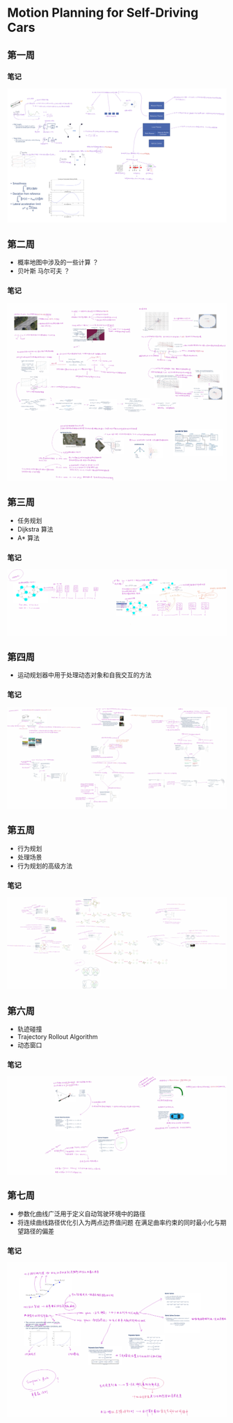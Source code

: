 # Motion Planning for Self-Driving Cars

## 第一周

### 笔记

<img src="1_week\motion planning.png" alt="img" style="zoom: 100%">

## 第二周

* 概率地图中涉及的一些计算 ？
* 贝叶斯 马尔可夫 ？

### 笔记

<img src="2_week\motion planning.png" alt="img" style="zoom: 100%">

## 第三周

* 任务规划
* Dijkstra 算法 
* A\* 算法

### 笔记

<img src="3_week\motion planning.png" alt="img" style="zoom: 100%">

## 第四周

* 运动规划器中用于处理动态对象和自我交互的方法

### 笔记

<img src="4_week\motion planning.png" alt="img" style="zoom: 100%">

## 第五周

* 行为规划
* 处理场景
* 行为规划的高级方法

### 笔记

<img src="5_week\motion planning.png" alt="img" style="zoom: 100%">

## 第六周

* 轨迹碰撞
* Trajectory Rollout Algorithm
* 动态窗口

### 笔记

<img src="6_week\motion planning.png" alt="img" style="zoom: 100%">

## 第七周

* 参数化曲线广泛用于定义自动驾驶环境中的路径
* 将连续曲线路径优化引入为两点边界值问题 在满足曲率约束的同时最小化与期望路径的偏差

### 笔记

<img src="7_week\motion planning.png" alt="img" style="zoom: 100%">